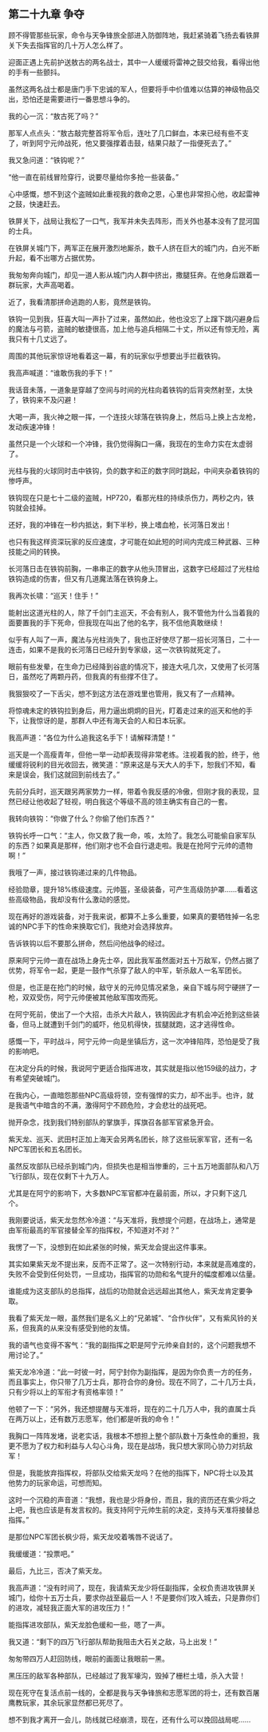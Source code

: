 ## 第二十九章 争夺

顾不得管那些玩家，命令与天争锋旅全部进入防御阵地，我赶紧骑着飞扬去看铁屏关下失去指挥官的几十万人怎么样了。

迎面正遇上先前护送敖古的两名战士，其中一人缓缓将雷神之鼓交给我，看得出他的手有一些颤抖。

虽然这两名战士都是唐门手下忠诚的军人，但要将手中价值难以估算的神级物品交出，恐怕还是需要进行一番思想斗争的。

我的心一沉：“敖古死了吗？”

那军人点点头：“敖古敲完整首将军令后，连吐了几口鲜血，本来已经有些不支了，听到阿宁元帅战死，他又要强撑着击鼓，结果只敲了一指便死去了。”

我又急问道：“铁钩呢？”

“他一直在前线冒险穿行，说要尽量给你多抢一些装备。”

心中感慨，想不到这个盗贼如此重视我的救命之恩，心里也非常担心他，收起雷神之鼓，快速赶去。

铁屏关下，战局让我松了一口气，我军并未失去阵形，而关外也基本没有了昆河国的士兵。

在铁屏关城门下，两军正在展开激烈地厮杀，数千人挤在巨大的城门内，白光不断升起，看不出哪方占据优势。

我匆匆奔向城门，却见一道人影从城门内人群中挤出，撒腿狂奔。在他身后跟着一群玩家，大声高喝着。

近了，我看清那拼命逃跑的人影，竟然是铁钩。

铁钩一见到我，狂喜大叫一声扑了过来，虽然如此，他也没忘了上蹿下跳闪避身后的魔法与弓箭，盗贼的敏捷很高，加上他与追兵相隔二十丈，所以还有惊无险，离我只有十几丈远了。

周围的其他玩家惊讶地看着这一幕，有的玩家似乎想要出手拦截铁钩。

我高声喊道：“谁敢伤我的手下！”

我话音未落，一道象是穿越了空间与时间的光柱向着铁钩的后背突然射至，太快了，铁钩来不及闪避！

大喝一声，我火神之眼一挥，一个连技火球落在铁钩身上，然后马上换上古龙枪，发动疾速冲锋！

虽然只是一个火球和一个冲锋，我仍觉得胸口一痛，我现在的生命力实在太虚弱了。

光柱与我的火球同时击中铁钩，负的数字和正的数字同时跳起，中间夹杂着铁钩的惨呼声。

铁钩现在只是七十二级的盗贼，HP720，看那光柱的持续杀伤力，两秒之内，铁钩就会挂掉。

还好，我的冲锋在一秒内抵达，剩下半秒，换上嗜血枪，长河落日发出！

也只有我这样资深玩家的反应速度，才可能在如此短的时间内完成三种武器、三种技能之间的转换。

长河落日击在铁钩前胸，一串串正的数字从他头顶冒出，这数字已经超过了光柱给铁钩造成的伤害，但又有几道魔法落在铁钩身上。

我再次长啸：“巡天！住手！”

能射出这道光柱的人，除了千剑门主巡天，不会有别人，我不管他为什么当着我的面要置我的手下死命，但我现在叫出了他的名字，我不信他真敢继续！

似乎有人叫了一声，魔法与光柱消失了，我也正好使尽了那一招长河落日，二十一连击，如果不是我的长河落日已经升到专家级，这一次铁钩就死定了。

眼前有些发晕，在生命力已经降到谷底的情况下，接连大吼几次，又使用了长河落日，虽然吃了两颗丹药，但我真的有些撑不住了。

我狠狠咬了一下舌尖，想不到这方法在游戏里也管用，我又有了一点精神。

将惊魂未定的铁钩拉到身后，用力逼出炯炯的目光，盯着走过来的巡天和他的手下，让我惊讶的是，那群人中还有海天会的人和日本玩家。

我高声道：“各位为什么追我这名手下！请解释清楚！”

巡天是一个高瘦青年，但他一举一动却表现得非常老练。注视着我的脸，终于，他缓缓将锐利的目光收回去，微笑道：“原来这是与天大人的手下，恕我们不知，看来是误会，我们这就回到前线去了。”

先前分兵时，巡天跟另两家势力一样，带着令我反感的冷傲，但刚才我的表现，显然已经让他收起了轻视，明白我这个等级不高的领主确实有自己的一套。

我转向铁钩：“你做了什么？你偷了他们东西？”

铁钩长呼一口气：“主人，你又救了我一命，咳，太险了。我怎么可能偷自家军队的东西？如果真是那样，他们刚才也不会自行退走啦。我是在抢阿宁元帅的遗物啊！”

我哦了一声，接过铁钩递过来的几件物品。

经验勋章，提升18%练级速度。元帅盔，圣级装备，可产生高级防护罩……看着这些高级物品，我却没有什么激动的感觉。

现在再好的游戏装备，对于我来说，都算不上多么重要，如果真的要牺牲掉一名忠诚的NPC手下的性命来换取它们，我绝对会选择放弃。

告诉铁钩以后不要那么拼命，然后问他战争的经过。

原来阿宁元帅一直在战场上身先士卒，因此我军虽然面对五十万敌军，仍然占据了优势，将军令一起，更是一鼓作气杀穿了敌人的中军，斩杀敌人一名军团长。

但是，也正是在抢门的时候，敌守关的元帅见情况紧急，亲自下城与阿宁硬拼了一枪，双双受伤，阿宁元帅便被其他敌军围攻而死。

在阿宁死前，使出了一个大招，击杀大片敌人，铁钩因此才有机会冲近抢到这些装备，但马上就遭到千剑门的威吓，他见机得快，拔腿就跑，这才逃得性命。

感慨一下，平时战斗，阿宁元帅一向是坐镇后方，这一次冲锋陷阵，恐怕是受了我的影响吧。

在决定分兵的时候，我说阿宁更适合指挥进攻，其实就是指以他159级的战力，才有希望突破城门。

在我内心，一直暗怨那些NPC高级将领，空有强悍的实力，却不出手。也许，就是我语气中暗含的不满，激得阿宁不顾危险，才会悲壮的战死吧。

抛开杂念，找到我们特别部队的掌旗手，挥旗召各部军官紧急开会。

紫天龙、巡天、武田村正加上海天会另两名团长，除了这些玩家军官，还有一名NPC军团长和五名团长。

虽然反攻部队已经杀到城门内，但损失也是相当惨重的，三十五万地面部队和八万飞行部队，现在仅剩下十九万人。

尤其是在阿宁的影响下，大多数NPC军官都冲在最前面，所以，才只剩下这几个。

我刚要说话，紫天龙忽然冷冷道：“与天准将，我想提个问题，在战场上，通常是由军衔最高的军官接替全军的指挥权，不知道对不对？”

我愣了一下，没想到在如此紧张的时候，紫天龙会提出这件事来。

其实如果紫天龙不提出来，反而不正常了。这一次特别行动，本来就是高难度的，失败不会受到任何处罚，一旦成功，指挥官的功勋和名气提升的幅度都难以估量。

谁能成为这支部队的总指挥，战后的功勋就会远远超出其他人，紫天龙肯定要争取。

我看了紫天龙一眼，虽然我们是名义上的“兄弟城”、“合作伙伴”，又有紫风铃的关系，但我真的从来没有感受到他的友情。

我的语气也变得不客气：“我的副指挥之职是阿宁元帅亲自封的，这个问题我想不用讨论了。”

紫天龙冷冷道：“此一时彼一时，阿宁封你为副指挥，是因为你负责一方的任务，而且事实上，你只带了几万士兵，那符合你的身份。现在不同了，二十几万士兵，只有少将以上的军衔才有资格率领！”

他顿了一下：“另外，我还想提醒与天准将，现在的二十几万人中，我的直属士兵在两万以上，还有数万志愿军，他们都是听我的命令！”

我胸口一阵阵发堵，说老实话，我根本不想担上整个部队数十万条性命的重担，我更不愿为了权力和利益与人勾心斗角，现在是战场，我只想大家同心协力对抗敌军！

但是，我能放弃指挥权，将部队交给紫天龙吗？在他的指挥下，NPC将士以及其他势力的玩家命运，可想而知。

这时一个沉稳的声音道：“我想，我也是少将身份，而且，我的资历还在紫少将之上吧，我也应该是有发言权的。我支持阿宁元帅生前的决定，支持与天准将接替总指挥。”

是那位NPC军团长枫少将，紫天龙咬着嘴唇不说话了。

我缓缓道：“投票吧。”

最后，九比三，否决了紫天龙。

我高声道：“没有时间了，现在，我请紫天龙少将任副指挥，全权负责进攻铁屏关城门，给你十五万士兵，要求你战至最后一人！不是要你们攻入城去，只是靠你们的进攻，减轻我正面大军的进攻压力！”

能指挥进攻部队，紫天龙脸色缓和一些，嗯了一声。

我又道：“剩下的四万飞行部队帮助我阻击大石关之敌，马上出发！”

匆匆带四万人赶回防线，眼前的画面让我眼前一黑。

黑压压的敌军各种部队，已经越过了我军壕沟，毁掉了栅栏土墙，杀入大营！

现在死守在复活点前一线的，全都是我与天争锋旅和志愿军团的将士，还有数百屠鹰教玩家，其余玩家显然都已死尽了。

想不到我才离开一会儿，防线就已经崩溃，现在，还有什么可以挽回战局呢……

